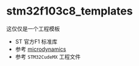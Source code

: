 # stm32f103c8_templates

这仅仅是一个工程模板

- ST 官方F1 标准库
- 参考 [microdynamics](https://github.com/microdynamics/microdynamics_stm32_template/tree/master)
- 参考 `STM32CudeMX` 工程文件
